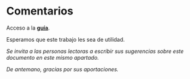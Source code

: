 # Comentarios

Acceso a la **[guía](https://github.com/conacyt-dai/guia_git/blob/main/GUIA.md)**.

Esperamos que este trabajo les sea de utilidad.

*Se invita a las personas lectoras a escribir sus sugerencias sobre este documento en este mismo apartado.* 

*De antemano, gracias por sus aportaciones.*
